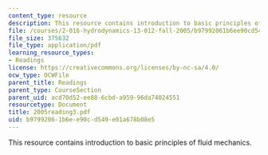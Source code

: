 ```yaml
---
content_type: resource
description: This resource contains introduction to basic principles of fluid mechanics.
file: /courses/2-016-hydrodynamics-13-012-fall-2005/b97992061b6ee90cd549e01a678b08e5_2005reading3.pdf
file_size: 375632
file_type: application/pdf
learning_resource_types:
- Readings
license: https://creativecommons.org/licenses/by-nc-sa/4.0/
ocw_type: OCWFile
parent_title: Readings
parent_type: CourseSection
parent_uid: acd70d52-ee88-6cbd-a959-96da74024551
resourcetype: Document
title: 2005reading3.pdf
uid: b9799206-1b6e-e90c-d549-e01a678b08e5
---
```

This resource contains introduction to basic principles of fluid mechanics.